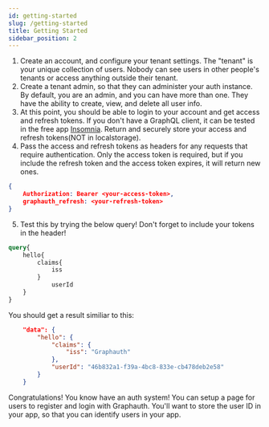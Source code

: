 ```yaml
---
id: getting-started
slug: /getting-started
title: Getting Started
sidebar_position: 2
---
```


1. Create an account, and configure your tenant settings. The "tenant" is your unique collection of users. Nobody can see users in other people's tenants or access anything outside their tenant.
2. Create a tenant admin, so that they can administer your auth instance. By default, you are an admin, and you can have more than one. They have the ability to create, view, and delete all user info.
3. At this point, you should be able to login to your account and get access and refresh tokens. If you don't have a GraphQL client, it can be tested in the free app [Insomnia](https://insomnia.rest/). Return and securely store your access and refresh tokens(NOT in localstorage).
4. Pass the access and refresh tokens as headers for any requests that require authentication. Only the access token is required, but if you include the refresh token and the access token expires, it will return new ones.
```json title="Headers"
{
    Authorization: Bearer <your-access-token>,
    graphauth_refresh: <your-refresh-token>
}
```
5. Test this by trying the below query! Don't forget to include your tokens in the header!
```graphql
query{
	hello{
        claims{
            iss
        }
            userId
    }
}
```
You should get a result similiar to this:
```json
	"data": {
		"hello": {
			"claims": {
				"iss": "Graphauth"
			},
			"userId": "46b832a1-f39a-4bc8-833e-cb478deb2e58"
		}
	}

```
Congratulations! You know have an auth system! You can setup a page for users to register and login with Graphauth. You'll want to store the user ID in your app, so that you can identify users in your app.



